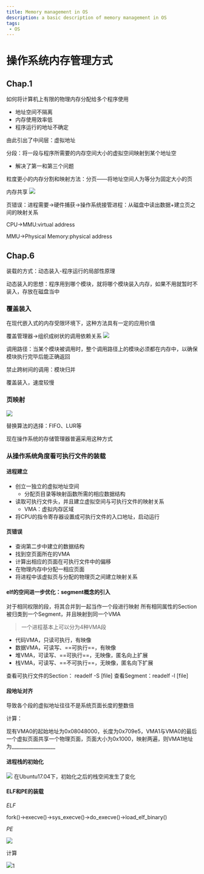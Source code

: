 ```yaml
---
title: Memory management in OS
description: a basic description of memory management in OS
tags:
 - OS
---
```

# 操作系统内存管理方式
## Chap.1
如何将计算机上有限的物理内存分配给多个程序使用

- 地址空间不隔离
- 内存使用效率低
- 程序运行的地址不确定

由此引出了中间层：虚拟地址

分段：将一段与程序所需要的内存空间大小的虚拟空间映射到某个地址空
- 解决了第一和第三个问题

粒度更小的内存分割和映射方法：分页——将地址空间人为等分为固定大小的页

内存共享
![](http://i1.bvimg.com/1949/99e5c039c3a113d9.png)

页错误：进程需要->硬件捕获->操作系统接管进程：从磁盘中读出数据+建立页之间的映射关系

CPU->MMU:virtual address

MMU->Physical Memory:physical address

## Chap.6

装载的方式：动态装入-程序运行的局部性原理

动态装入的思想：程序用到哪个模块，就将哪个模块装入内存，如果不用就暂时不装入，存放在磁盘当中

### 覆盖装入

在现代嵌入式的内存受限环境下，这种方法具有一定的应用价值

覆盖管理器->组织成树状的调用依赖关系
![](http://i1.bvimg.com/1949/e21273aea47eb7b3.png)

调用路径：当某个模块被调用时，整个调用路径上的模块必须都在内存中，以确保模块执行完毕后能正确返回

禁止跨树间的调用：模块归并

覆盖装入，速度较慢

### 页映射

![](http://i1.bvimg.com/1949/4757ce11569fa6a4.png)

替换算法的选择：FIFO、LUR等

现在操作系统的存储管理器普遍采用这种方式

### 从操作系统角度看可执行文件的装载

#### 进程建立
- 创立一独立的虚拟地址空间
    - 分配页目录等映射函数所需的相应数据结构
- 读取可执行文件头，并且建立虚拟空间与可执行文件的映射关系
    - VMA：虚拟内存区域
- 将CPU的指令寄存器设置成可执行文件的入口地址，启动运行

#### 页错误
- 查询第二步中建立的数据结构
- 找到空页面所在的VMA
- 计算出相应的页面在可执行文件中的偏移
- 在物理内存中分配一相应页面
- 将进程中该虚拟页与分配的物理页之间建立映射关系

#### elf的空间进一步优化：segment概念的引入

对于相同权限的段，将其合并到一起当作一个段进行映射
所有相同属性的Section被归类到一个Segment，并且映射到同一个VMA

> 一个进程基本上可以分为4种VMA段

- 代码VMA，只读可执行，有映像
- 数据VMA，可读写、==可执行==，有映像
- 堆VMA，可读写、==可执行==，无映像，匿名向上扩展
- 栈VMA，可读写、==不可执行==，无映像，匿名向下扩展

查看可执行文件的Section： readelf -S [file]
查看Segment：readelf -l [file]

#### 段地址对齐

导致各个段的虚拟地址往往不是系统页面长度的整数倍

计算：

现有VMA0的起始地址为0x08048000，长度为0x709e5，VMA1与VMA0的最后一个虚拟页面共享一个物理页面，页面大小为0x1000，映射两遍，则VMA1地址为__________________

#### 进程栈的初始化
![](http://i4.bvimg.com/1949/7d3bf53a41748ad0.png)
在Ubuntu17.04下，初始化之后的栈空间发生了变化

#### ELF和PE的装载

*ELF*

fork()->execve()->sys_execve()->do_execve()->load_elf_binary()

*PE*

![](http://i2.bvimg.com/1949/5b31e621ac12620c.png)

计算

![](http://i4.bvimg.com/1949/ec0a6ab4c1c6ad13.png)1